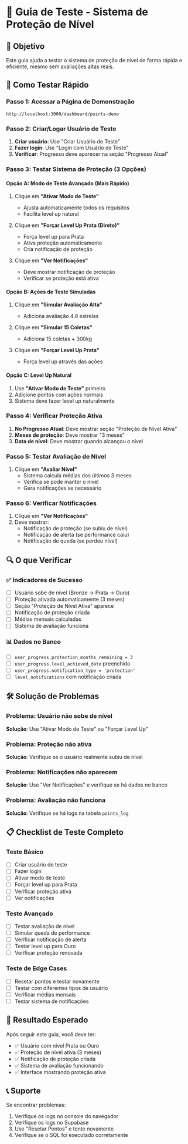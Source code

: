 # 🧪 Guia de Teste - Sistema de Proteção de Nível

## 🎯 **Objetivo**
Este guia ajuda a testar o sistema de proteção de nível de forma rápida e eficiente, mesmo sem avaliações altas reais.

## 🚀 **Como Testar Rápido**

### **Passo 1: Acessar a Página de Demonstração**
```
http://localhost:3000/dashboard/points-demo
```

### **Passo 2: Criar/Logar Usuário de Teste**
1. **Criar usuário**: Use "Criar Usuário de Teste"
2. **Fazer login**: Use "Login com Usuário de Teste"
3. **Verificar**: Progresso deve aparecer na seção "Progresso Atual"

### **Passo 3: Testar Sistema de Proteção (3 Opções)**

#### **Opção A: Modo de Teste Avançado (Mais Rápido)**
1. Clique em **"Ativar Modo de Teste"**
   - Ajusta automaticamente todos os requisitos
   - Facilita level up natural

2. Clique em **"Forçar Level Up Prata (Direto)"**
   - Força level up para Prata
   - Ativa proteção automaticamente
   - Cria notificação de proteção

3. Clique em **"Ver Notificações"**
   - Deve mostrar notificação de proteção
   - Verificar se proteção está ativa

#### **Opção B: Ações de Teste Simuladas**
1. Clique em **"Simular Avaliação Alta"**
   - Adiciona avaliação 4.8 estrelas

2. Clique em **"Simular 15 Coletas"**
   - Adiciona 15 coletas + 300kg

3. Clique em **"Forçar Level Up Prata"**
   - Força level up através das ações

#### **Opção C: Level Up Natural**
1. Use **"Ativar Modo de Teste"** primeiro
2. Adicione pontos com ações normais
3. Sistema deve fazer level up naturalmente

### **Passo 4: Verificar Proteção Ativa**
1. **No Progresso Atual**: Deve mostrar seção "Proteção de Nível Ativa"
2. **Meses de proteção**: Deve mostrar "3 meses"
3. **Data de nível**: Deve mostrar quando alcançou o nível

### **Passo 5: Testar Avaliação de Nível**
1. Clique em **"Avaliar Nível"**
   - Sistema calcula médias dos últimos 3 meses
   - Verifica se pode manter o nível
   - Gera notificações se necessário

### **Passo 6: Verificar Notificações**
1. Clique em **"Ver Notificações"**
2. Deve mostrar:
   - Notificação de proteção (se subiu de nível)
   - Notificação de alerta (se performance caiu)
   - Notificação de queda (se perdeu nível)

## 🔍 **O que Verificar**

### **✅ Indicadores de Sucesso**
- [ ] Usuário sobe de nível (Bronze → Prata → Ouro)
- [ ] Proteção ativada automaticamente (3 meses)
- [ ] Seção "Proteção de Nível Ativa" aparece
- [ ] Notificação de proteção criada
- [ ] Médias mensais calculadas
- [ ] Sistema de avaliação funciona

### **📊 Dados no Banco**
- [ ] `user_progress.protection_months_remaining = 3`
- [ ] `user_progress.level_achieved_date` preenchido
- [ ] `user_progress.notification_type = 'protection'`
- [ ] `level_notifications` com notificação criada

## 🛠️ **Solução de Problemas**

### **Problema: Usuário não sobe de nível**
**Solução**: Use "Ativar Modo de Teste" ou "Forçar Level Up"

### **Problema: Proteção não ativa**
**Solução**: Verifique se o usuário realmente subiu de nível

### **Problema: Notificações não aparecem**
**Solução**: Use "Ver Notificações" e verifique se há dados no banco

### **Problema: Avaliação não funciona**
**Solução**: Verifique se há logs na tabela `points_log`

## 📋 **Checklist de Teste Completo**

### **Teste Básico**
- [ ] Criar usuário de teste
- [ ] Fazer login
- [ ] Ativar modo de teste
- [ ] Forçar level up para Prata
- [ ] Verificar proteção ativa
- [ ] Ver notificações

### **Teste Avançado**
- [ ] Testar avaliação de nível
- [ ] Simular queda de performance
- [ ] Verificar notificação de alerta
- [ ] Testar level up para Ouro
- [ ] Verificar proteção renovada

### **Teste de Edge Cases**
- [ ] Resetar pontos e testar novamente
- [ ] Testar com diferentes tipos de usuário
- [ ] Verificar médias mensais
- [ ] Testar sistema de notificações

## 🎉 **Resultado Esperado**

Após seguir este guia, você deve ter:
- ✅ Usuário com nível Prata ou Ouro
- ✅ Proteção de nível ativa (3 meses)
- ✅ Notificação de proteção criada
- ✅ Sistema de avaliação funcionando
- ✅ Interface mostrando proteção ativa

## 📞 **Suporte**

Se encontrar problemas:
1. Verifique os logs no console do navegador
2. Verifique os logs no Supabase
3. Use "Resetar Pontos" e tente novamente
4. Verifique se o SQL foi executado corretamente 